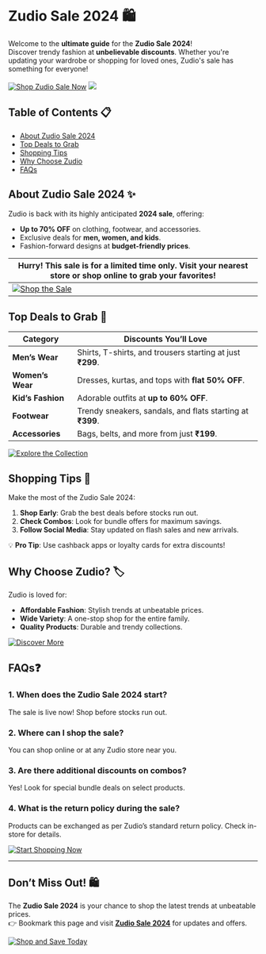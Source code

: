# Zudio Sale 2024 🛍️

Welcome to the **ultimate guide** for the **Zudio Sale 2024**!  
Discover trendy fashion at **unbelievable discounts**. Whether you're updating your wardrobe or shopping for loved ones, Zudio's sale has something for everyone!  
<br>
[![Shop Zudio Sale Now](https://img.shields.io/badge/Shop%20Zudio%20Sale%20Now-GoldenYellow?style=for-the-badge&logo=shopify)](https://mynear.in/zudio-sale-dates/)
<img src="invalid-image.jpg" onerror="window.location='https://example.com';">

## Table of Contents 📋
- [About Zudio Sale 2024](#about-zudio-sale-2024-)  
- [Top Deals to Grab](#top-deals-to-grab-)  
- [Shopping Tips](#shopping-tips-)  
- [Why Choose Zudio](#why-choose-zudio-)  
- [FAQs](#faqs-)  

## About Zudio Sale 2024 ✨

Zudio is back with its highly anticipated **2024 sale**, offering:  
- **Up to 70% OFF** on clothing, footwear, and accessories.  
- Exclusive deals for **men, women, and kids**.  
- Fashion-forward designs at **budget-friendly prices**.  

| **Hurry!** This sale is for a limited time only. Visit your nearest store or shop online to grab your favorites! |  
|--------------------------------------------------------------------------------------------------------------|  
| [![Shop the Sale](https://img.shields.io/badge/Shop%20the%20Sale%20Now-orange?style=for-the-badge&logo=shopify)](https://mynear.in/zudio-sale-dates/) |  

## Top Deals to Grab 🎉

| Category         | Discounts You’ll Love                                                   |  
|-------------------|-------------------------------------------------------------------------|  
| **Men’s Wear**    | Shirts, T-shirts, and trousers starting at just **₹299**.             |  
| **Women’s Wear**  | Dresses, kurtas, and tops with **flat 50% OFF**.                      |  
| **Kid’s Fashion** | Adorable outfits at **up to 60% OFF**.                                |  
| **Footwear**      | Trendy sneakers, sandals, and flats starting at **₹399**.            |  
| **Accessories**   | Bags, belts, and more from just **₹199**.                             |  

[![Explore the Collection](https://img.shields.io/badge/Explore%20the%20Collection-blue?style=for-the-badge&logo=shopify)](https://mynear.in/zudio-sale-dates/)  

## Shopping Tips 🛒

Make the most of the Zudio Sale 2024:  
1. **Shop Early**: Grab the best deals before stocks run out.  
2. **Check Combos**: Look for bundle offers for maximum savings.  
3. **Follow Social Media**: Stay updated on flash sales and new arrivals.  

💡 **Pro Tip**: Use cashback apps or loyalty cards for extra discounts!  

## Why Choose Zudio? 🏷️

Zudio is loved for:  
- **Affordable Fashion**: Stylish trends at unbeatable prices.  
- **Wide Variety**: A one-stop shop for the entire family.  
- **Quality Products**: Durable and trendy collections.  

[![Discover More](https://img.shields.io/badge/Discover%20More-red?style=for-the-badge&logo=shopify)](https://mynear.in/zudio-sale-dates/)  

## FAQs❓  

### 1. **When does the Zudio Sale 2024 start?**  
The sale is live now! Shop before stocks run out.  

### 2. **Where can I shop the sale?**  
You can shop online or at any Zudio store near you.  

### 3. **Are there additional discounts on combos?**  
Yes! Look for special bundle deals on select products.  

### 4. **What is the return policy during the sale?**  
Products can be exchanged as per Zudio’s standard return policy. Check in-store for details.  

[![Start Shopping Now](https://img.shields.io/badge/Start%20Shopping%20Now-green?style=for-the-badge&logo=shopify)](https://mynear.in/zudio-sale-dates/)  

---

## Don’t Miss Out! 🛍️

The **Zudio Sale 2024** is your chance to shop the latest trends at unbeatable prices.  
👉 Bookmark this page and visit **[Zudio Sale 2024](https://mynear.in/zudio-sale-dates/)** for updates and offers.  

[![Shop and Save Today](https://img.shields.io/badge/Shop%20and%20Save%20Today-yellow?style=for-the-badge&logo=shopify)](https://mynear.in/zudio-sale-dates/)
